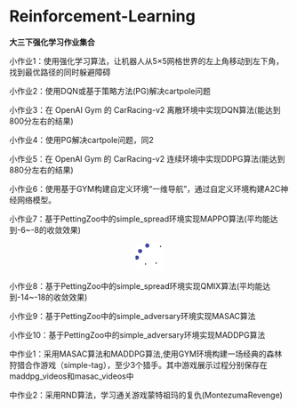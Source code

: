 # Reinforcement-Learning
**大三下强化学习作业集合**  

小作业1：使用强化学习算法，让机器人从5×5网格世界的左上角移动到左下角，找到最优路径的同时躲避障碍  

小作业2：使用DQN或基于策略方法(PG)解决cartpole问题  

小作业3：在 OpenAI Gym 的 CarRacing-v2 离散环境中实现DQN算法(能达到800分左右的结果)  

小作业4：使用PG解决cartpole问题，同2  

小作业5：在 OpenAI Gym 的 CarRacing-v2 连续环境中实现DDPG算法(能达到880分左右的结果)  

小作业6：使用基于GYM构建自定义环境“一维导航”，通过自定义环境构建A2C神经网络模型。  

小作业7：基于PettingZoo中的simple_spread环境实现MAPPO算法(平均能达到-6~-8的收敛效果) 

<p align="center">
  <img src="https://github.com/dyw-vince/Reinforcement-Learning/blob/main/assignment7/result/gif/out4.gif?raw=true" style="max-width: 10%; height: 10%;" alt="MAPPO 动画演示">
</p>

小作业8：基于PettingZoo中的simple_spread环境实现QMIX算法(平均能达到-14~-18的收敛效果)  

小作业9：基于PettingZoo中的simple_adversary环境实现MASAC算法  

小作业10：基于PettingZoo中的simple_adversary环境实现MADDPG算法

中作业1：采用MASAC算法和MADDPG算法,使用GYM环境构建一场经典的森林狩猎合作游戏（simple-tag），至少3个猎手。其中游戏展示过程分别保存在maddpg_videos和masac_videos中

中作业2：采用RND算法，学习通关游戏蒙特祖玛的复仇(MontezumaRevenge)